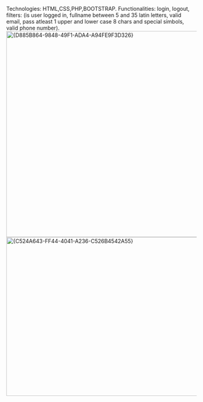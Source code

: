 Technologies: HTML,CSS,PHP,BOOTSTRAP. 
Functionalities: login, logout, filters: (is user logged in, fullname between 5 and 35 latin letters, valid email, pass atleast 1 upper and lower case 8 chars and special simbols, valid phone number).
<img width="1012" height="546" alt="{D885B864-9848-49F1-ADA4-A94FE9F3D326}" src="https://github.com/user-attachments/assets/48bcdcb5-68ff-4e9b-813c-0b3bcb0d07f1" />
<img width="916" height="421" alt="{C524A643-FF44-4041-A236-C526B4542A55}" src="https://github.com/user-attachments/assets/f7f04d76-c8ea-4368-bb66-c127a2d65b07" />
